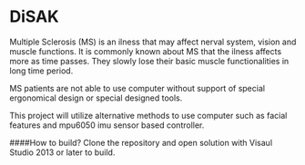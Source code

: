 # DiSAK
Multiple Sclerosis (MS) is an ilness that may affect nerval system, vision and muscle functions. It is commonly known about MS that the ilness affects more as time passes.  They slowly lose their basic muscle functionalities in long time period.

MS patients are not able to use computer without support of special ergonomical design or special designed tools.

This project will utilize alternative methods to use computer such as facial features and mpu6050 imu sensor based controller.

####How to build?
Clone the repository and open solution with Visaul Studio 2013 or later to build.


